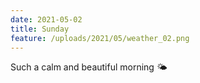 ```yaml
---
date: 2021-05-02
title: Sunday
feature: /uploads/2021/05/weather_02.png
---
```


Such a calm and beautiful morning 🌤